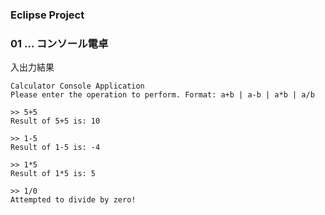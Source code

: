 ### Eclipse Project

### 01 … コンソール電卓
入出力結果
```
Calculator Console Application
Please enter the operation to perform. Format: a+b | a-b | a*b | a/b

>> 5+5
Result of 5+5 is: 10

>> 1-5
Result of 1-5 is: -4

>> 1*5
Result of 1*5 is: 5

>> 1/0
Attempted to divide by zero!
```
